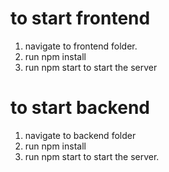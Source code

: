 # to start frontend
1. navigate to frontend folder.
2. run npm install
3. run npm start to start the server
# to start backend
1. navigate to backend folder
2. run npm install
3. run npm start to start the server.
